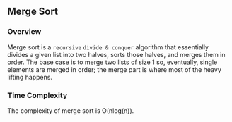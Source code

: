 ## Merge Sort

### Overview
Merge sort is a `recursive` `divide & conquer` algorithm that essentially divides a given list into two halves,
sorts those halves, and merges them in order.
The base case is to merge two lists of size 1 so,
eventually, single elements are merged in order; 
the merge part is where most of the heavy lifting happens.


### Time Complexity
The complexity of merge sort is O(nlog(n)).